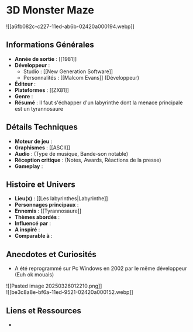 # 3D Monster Maze

![[a6fb082c-c227-11ed-ab6b-02420a000194.webp]]
## Informations Générales

- **Année de sortie** : [[1981]]
- **Développeur** : 
	- Studio : [[New Generation Software]]
	- Personnalités : [[Malcom Evans]] (Développeur)
- **Éditeur** : 
- **Plateformes** : [[ZX81]]
- **Genre** :
- **Résumé** : Il faut s'échapper d'un labyrinthe dont la menace principale est un tyrannosaure

## Détails Techniques
- **Moteur de jeu** : 
- **Graphismes** : [[ASCII]]
- **Audio** : (Type de musique, Bande-son notable)
- **Réception critique** : (Notes, Awards, Réactions de la presse)
- **Gameplay** :

## Histoire et Univers
- **Lieu(x)** : [[Les labyrinthes|Labyrinthe]]
- **Personnages principaux** : 
- **Ennemis** : [[Tyrannosaure]]
- **Thèmes abordés** : 
- **Influencé par** :
- **A inspiré** : 
- **Comparable à** :
## Anecdotes et Curiosités
- A été reprogrammé sur Pc Windows en 2002 par le même développeur (Euh ok mouais)

![[Pasted image 20250326012210.png]]  
![[be3c8a8e-bf6a-11ed-9521-02420a000152.webp]]
## Liens et Ressources
- 